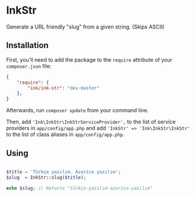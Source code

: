 InkStr
======

Generate a URL friendly "slug" from a given string. (Skips ASCII)

## Installation

First, you'll need to add the package to the `require` attribute of your `composer.json` file:

```json
{
    "require": {
        "ink/ink-str": "dev-master"
    },
}
```

Afterwards, run `composer update` from your command line.

Then, add `'Ink\InkStr\InkStrServiceProvider',` to the list of service providers in `app/config/app.php`
and add `'InkStr' => 'Ink\InkStr\InkStr'` to the list of class aliases in `app/config/app.php`.

## Using

```php

$title = 'Türkçe yazılım. Azəricə yazılım';
$slug  = InkStr::slug($title);

echo $slug; // Returns "türkçe-yazılım-azəricə-yazılım"
```
